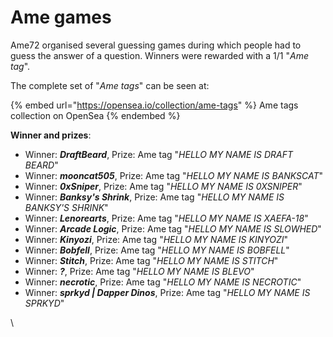 # Ame games

Ame72 organised several guessing games during which people had to guess the answer of a question. Winners were rewarded with a 1/1 "_Ame tag_". 

The complete set of "_Ame tags_" can be seen at:

{% embed url="https://opensea.io/collection/ame-tags" %}
Ame tags collection on OpenSea
{% endembed %}

**Winner and prizes**:

* Winner: _**DraftBeard**_, Prize: Ame tag "_HELLO MY NAME IS DRAFT BEARD_"
* Winner: _**mooncat505**_, Prize: Ame tag "_HELLO MY NAME IS BANKSCAT_"
* Winner: _**0xSniper**_, Prize: Ame tag "_HELLO MY NAME IS 0XSNIPER_"
* Winner: _**Banksy's Shrink**_, Prize: Ame tag "_HELLO MY NAME IS BANKSY'S SHRINK_"
* Winner: _**Lenorearts**_, Prize: Ame tag "_HELLO MY NAME IS XAEFA-18_"
* Winner: _**Arcade Logic**_, Prize: Ame tag "_HELLO MY NAME IS SLOWHED_" 
* Winner: _**Kinyozi**_, Prize: Ame tag "_HELLO MY NAME IS KINYOZI_"
* Winner: _**Bobfell**_, Prize: Ame tag "_HELLO MY NAME IS BOBFELL_"
* Winner: _**Stitch**_, Prize: Ame tag "_HELLO MY NAME IS STITCH_" 
* Winner: _**?**_, Prize: Ame tag "_HELLO MY NAME IS BLEVO_"
* Winner: _**necrotic**_, Prize: Ame tag "_HELLO MY NAME IS NECROTIC_"
* Winner: _**sprkyd | Dapper Dinos**_, Prize: Ame tag "_HELLO MY NAME IS SPRKYD_"

\
